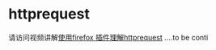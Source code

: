 # httprequest

请访问视频讲解[使用firefox 插件理解httprequest](http://odsyciu9w.bkt.clouddn.com/httprequest.mp4)
....to be conti 

